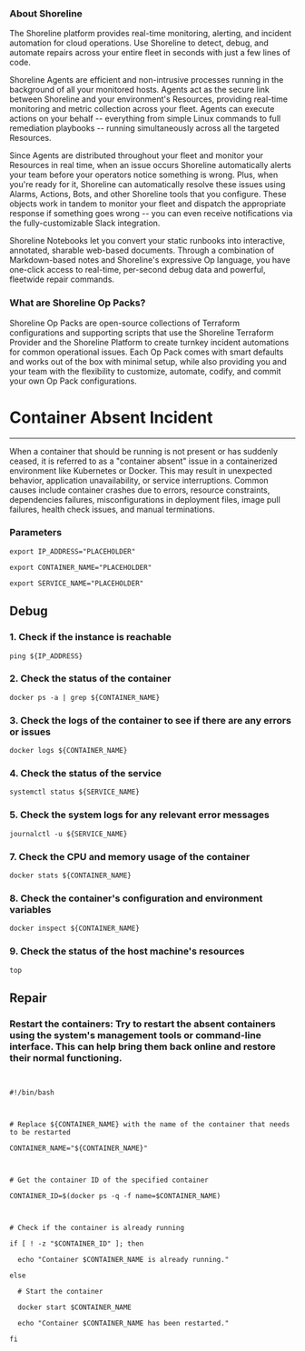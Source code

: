 
### About Shoreline
The Shoreline platform provides real-time monitoring, alerting, and incident automation for cloud operations. Use Shoreline to detect, debug, and automate repairs across your entire fleet in seconds with just a few lines of code.

Shoreline Agents are efficient and non-intrusive processes running in the background of all your monitored hosts. Agents act as the secure link between Shoreline and your environment's Resources, providing real-time monitoring and metric collection across your fleet. Agents can execute actions on your behalf -- everything from simple Linux commands to full remediation playbooks -- running simultaneously across all the targeted Resources.

Since Agents are distributed throughout your fleet and monitor your Resources in real time, when an issue occurs Shoreline automatically alerts your team before your operators notice something is wrong. Plus, when you're ready for it, Shoreline can automatically resolve these issues using Alarms, Actions, Bots, and other Shoreline tools that you configure. These objects work in tandem to monitor your fleet and dispatch the appropriate response if something goes wrong -- you can even receive notifications via the fully-customizable Slack integration.

Shoreline Notebooks let you convert your static runbooks into interactive, annotated, sharable web-based documents. Through a combination of Markdown-based notes and Shoreline's expressive Op language, you have one-click access to real-time, per-second debug data and powerful, fleetwide repair commands.

### What are Shoreline Op Packs?
Shoreline Op Packs are open-source collections of Terraform configurations and supporting scripts that use the Shoreline Terraform Provider and the Shoreline Platform to create turnkey incident automations for common operational issues. Each Op Pack comes with smart defaults and works out of the box with minimal setup, while also providing you and your team with the flexibility to customize, automate, codify, and commit your own Op Pack configurations.

# Container Absent Incident
---

When a container that should be running is not present or has suddenly ceased, it is referred to as a "container absent" issue in a containerized environment like Kubernetes or Docker. This may result in unexpected behavior, application unavailability, or service interruptions. Common causes include container crashes due to errors, resource constraints, dependencies failures, misconfigurations in deployment files, image pull failures, health check issues, and manual terminations.

### Parameters
```shell
export IP_ADDRESS="PLACEHOLDER"

export CONTAINER_NAME="PLACEHOLDER"

export SERVICE_NAME="PLACEHOLDER"
```

## Debug

### 1. Check if the instance is reachable
```shell
ping ${IP_ADDRESS}
```

### 2. Check the status of the container
```shell
docker ps -a | grep ${CONTAINER_NAME}
```

### 3. Check the logs of the container to see if there are any errors or issues
```shell
docker logs ${CONTAINER_NAME}
```

### 4. Check the status of the service
```shell
systemctl status ${SERVICE_NAME}
```

### 5. Check the system logs for any relevant error messages
```shell
journalctl -u ${SERVICE_NAME}
```

### 7. Check the CPU and memory usage of the container
```shell
docker stats ${CONTAINER_NAME}
```

### 8. Check the container's configuration and environment variables
```shell
docker inspect ${CONTAINER_NAME}
```

### 9. Check the status of the host machine's resources
```shell
top
```

## Repair

### Restart the containers: Try to restart the absent containers using the system's management tools or command-line interface. This can help bring them back online and restore their normal functioning.
```shell


#!/bin/bash



# Replace ${CONTAINER_NAME} with the name of the container that needs to be restarted

CONTAINER_NAME="${CONTAINER_NAME}"



# Get the container ID of the specified container

CONTAINER_ID=$(docker ps -q -f name=$CONTAINER_NAME)



# Check if the container is already running

if [ ! -z "$CONTAINER_ID" ]; then

  echo "Container $CONTAINER_NAME is already running."

else

  # Start the container

  docker start $CONTAINER_NAME

  echo "Container $CONTAINER_NAME has been restarted."

fi


```